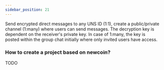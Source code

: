 ```yaml
---
sidebar_position: 21
---
```

Send encrypted direct messages to any UNS ID (1:1), create a public/private channel (1:many) where users can send messages. The decryption key is dependent on the receiver's private key. In case of 1:many, the key is posted within the group chat initially where only invited users have access.

### How to create a project based on newcoin?

TODO